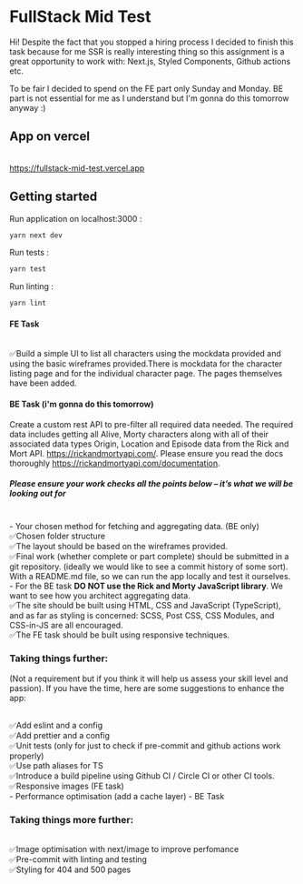 # FullStack Mid Test

Hi! Despite the fact that you stopped a hiring process I decided to finish this task because for me SSR is really interesting thing so this assignment is a great opportunity to work with: Next.js, Styled Components, Github actions etc.

To be fair I decided to spend on the FE part only Sunday and Monday. BE part is not essential for me as I understand but I'm gonna do this tomorrow anyway :)

## App on vercel
<br>https://fullstack-mid-test.vercel.app

## Getting started

Run application on localhost:3000 :
```bash
yarn next dev
```

Run tests :
```bash
yarn test
```

Run linting :
```bash
yarn lint
```

#### FE Task
<br>✅Build a simple UI to list all characters using the mockdata provided and using the basic wireframes provided.There is mockdata for the character listing page and for the individual character page. The pages themselves have been added.

#### BE Task (i'm gonna do this tomorrow)
Create a custom rest API to pre-filter all required data needed. The required data includes getting all Alive, Morty characters along with all of their associated data types Origin, Location and Episode data from the Rick and Mort API. https://rickandmortyapi.com/. Please ensure you read the docs thoroughly https://rickandmortyapi.com/documentation.

##### Please ensure your work checks all the points below – it’s what we will be looking out for 

<br>- Your chosen method for fetching and aggregating data. (BE only)
<br>✅Chosen folder structure
<br>✅The layout should be based on the wireframes provided.
<br>✅Final work (whether complete or part complete) should be submitted in a git repository. (ideally we would like to see a commit history of some sort). With a README.md file, so we can run the app locally and test it ourselves.
<br>- For the BE task **DO NOT use the Rick and Morty JavaScript library**. We want to see how you architect aggregating data.
<br>✅The site should be built using HTML, CSS and JavaScript (TypeScript), and as far as styling is concerned: SCSS, Post CSS, CSS Modules, and CSS-in-JS are all encouraged.
<br>✅The FE task should be built using responsive techniques.

### Taking things further:
(Not a requirement but if you think it will help us assess your skill level and passion).  If you have the time, here are some suggestions to enhance the app:

<br>✅Add eslint and a config
<br>✅Add prettier and a config
<br>✅Unit tests (only for just to check if pre-commit and github actions work properly)
<br>✅Use path aliases for TS
<br>✅Introduce a build pipeline using Github CI / Circle CI or other CI tools.
<br>✅Responsive images (FE task)
<br> - Performance optimisation (add a cache layer) - BE Task

### Taking things more further:
<br>✅Image optimisation with next/image to improve perfomance
<br>✅Pre-commit with linting and testing
<br>✅Styling for 404 and 500 pages
